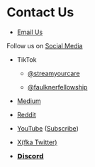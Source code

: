 # Contact Us

* [Email Us](EMAILUS.md)

Follow us on [Social Media](SOCIAL.md)
* TikTok
    * [@streamyourcare](https://www.tiktok.com/@streamyourcare)

    * [@faulknerfellowship](https://www.tiktok.com/@faulknerfellowship)

* [Medium](https://medium.com/@faulknerfellowship)

* [Reddit](https://www.reddit.com/r/streamyourcare/)

* [YouTube](https://www.youtube.com/channel/UCLwZf1AEFFSMoUGZHFmfiRw?) ([Subscribe](https://www.youtube.com/channel/UCLwZf1AEFFSMoUGZHFmfiRw?sub_confirmation=1))

* [X(fka Twitter)](https://twitter.com/streamyourcare)

* [𝗗𝗶𝘀𝗰𝗼𝗿𝗱](https://discord.gg/ArpqCD3kcP)